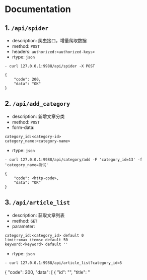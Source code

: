 # Documentation

## 1. ```/api/spider```

- description: 爬虫接口，增量爬取数据
- method: ```POST```
- headers: ```authorized:<authorized-keys>```
- rtype: ```json```

```- curl 127.0.0.1:9988/api/spider -X POST```

```
{
    "code": 200,
    "data": "OK"
}
```

## 2. ```/api/add_category```

- description: 新增文章分类
- method: ```POST```
- form-data: 
```
category_id:<category-id>
category_name:<category-name>
```
- rtype: ```json```

```- curl 127.0.0.1:9988/api/category/add -F 'category_id=13' -f 'category_name=测试'```

```
{
    "code": <http-code>,
    "data": "OK"
}
```

## 3. ```/api/article_list```

- description: 获取文章列表
- method: ```GET```
- parameter: 
```
category_id:<category_id> default 0
limit:<max items> default 50
keyword:<keyword> default ''
```
- rtype: ```json```

```- curl 127.0.0.1:9988/api/article_list?category_id=5```

{
    "code": 200,
    "data": [
        {
            "id": "<id>",
            "title": "<title>",
            "date": "<date>",
            "source": "<source>",
            "content": "<content>",
            "editor": "<editor>",
            "imgs": ["<img>", "<img>"],
            "video": "<video>",
            "audio": "<audio>",
            "author_cover": "<author_cover>",
            "category": {
                "id": "<category-id>",
                "display_name": "<category-name>"
            }
        }
    ]
}
```

## 4. ```/api/article/<article_id>```

- description: 获取文章
- method: ```GET```
- rtype: ```json```

```- curl 127.0.0.1:9988/api/article/t20190514_32069358```

{
    "code": <http-code>,
    "data": {
        "id": "<id>",
        "title": "<title>",
        "date": "<date>",
        "source": "<source>",
        "author_avatar": "<author_avatar>",
        "content": "<content>",
        "editor": "<editor>",
        "category": {
            "id": "<category-id>",
            "display_name": "<category-name>"
        }
    }
}
```
